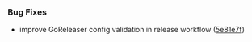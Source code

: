 ### Bug Fixes

* improve GoReleaser config validation in release workflow ([5e81e7f](https://github.com/xraph/forge/commit/5e81e7f9a4b48cd9b5c893a0f2f068e82e5831ff))

